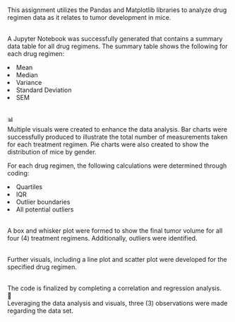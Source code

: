 <br>This assignment utilizes the Pandas and Matplotlib libraries to analyze drug regimen data as it relates to tumor development in mice. </br>

<br>A Jupyter Notebook was successfully generated that contains a summary data table for all drug regimens. The summary table shows the following for each drug regimen:
<li>Mean</li>
<li>Median</li>
<li>Variance</li>
<li>Standard Deviation</li>
<li>SEM</li>
</br>

📊
<br>Multiple visuals were created to enhance the data analysis. Bar charts were successfully produced to illustrate the total number of measurements taken for each treatment regimen. Pie charts were also created to show the distribution of mice by gender. </br>


For each drug regimen, the following calculations were determined through coding:
<li>Quartiles</li>
<li>IQR
<li>Outlier boundaries</li>
<li>All potential outliers</li>


<br>A box and whisker plot were formed to show the final tumor volume for all four (4) treatment regimens. Additionally, outliers were identified.</br>

<br>Further visuals, including a line plot and scatter plot were developed for the specified drug regimen. </br>

<br>The code is finalized by completing a correlation and regression analysis. </br>
🤔
<br>Leveraging the data analysis and visuals, three (3) observations were made regarding the data set.</br>
 
